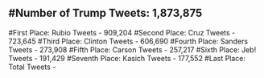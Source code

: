 #Number of Trump Tweets: 1,873,875
---
#First Place: Rubio Tweets - 909,204
#Second Place: Cruz Tweets - 723,645
#Third Place: Clinton Tweets - 606,690
#Fourth Place: Sanders Tweets - 273,908
#Fifth Place: Carson Tweets - 257,217
#Sixth Place: Jeb! Tweets - 191,429
#Seventh Place: Kasich Tweets - 177,552
#Last Place: Total Tweets -  
